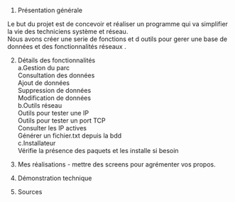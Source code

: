 1) Présentation générale <br />

Le but du projet est de concevoir et réaliser un programme qui va simplifier la vie des techniciens système et réseau.  <br />
Nous avons créer une serie de fonctions et d outils pour gerer une base de données et des fonctionnalités réseaux . <br />

2) Détails des fonctionnalités  <br />
  a.Gestion du parc <br />
     Consultation des données <br />
     Ajout de données <br />
     Suppression de données <br />
     Modification de données <br />
  b.Outils réseau <br />
     Outils pour tester une IP <br />
     Outils pour tester un port TCP <br />
     Consulter les IP actives <br />
     Générer un fichier.txt depuis la bdd <br />
  c.Installateur <br />
     Vérifie la présence des paquets et les installe si besoin <br />

8) Mes réalisations - mettre des screens pour agrémenter vos propos. 
9) Démonstration technique 
10) Sources
